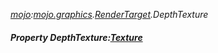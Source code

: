 _[mojo](../../modules/mojo/mojo-module.md):[mojo.graphics](../../modules/mojo/mojo-graphics.md).[RenderTarget](../../modules/mojo/mojo-graphics-rendertarget.md).DepthTexture_
##### Property DepthTexture:[Texture](../../modules/mojo/mojo-graphics-texture.md)
